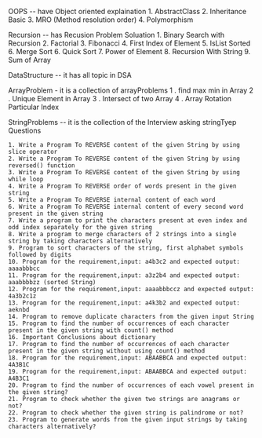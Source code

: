 OOPS  -- have Object oriented explaination
    1. AbstractClass
    2. Inheritance Basic
    3. MRO (Method resolution order)
    4. Polymorphism

Recursion  -- has Recusion Problem Soluation
    1. Binary Search with Recursion
    2. Factorial
    3. Fibonacci 
    4. First Index of Element
    5. IsList Sorted
    6. Merge Sort
    6. Quick Sort
    7. Power of Element
    8. Recursion With String
    9. Sum of Array

DataStructure -- it has all topic in DSA

ArrayProblem - it is a collection of arrayProblems
    1 . find max min in Array
    2 . Unique Element in Array
    3 . Intersect of two Array
    4 . Array Rotation Particular Index

StringProblems -- it is the collection of the Interview asking stringTyep Questions

    1. Write a Program To REVERSE content of the given String by using slice operator
    2. Write a Program To REVERSE content of the given String by using reversed() function
    3. Write a Program To REVERSE content of the given String by using while loop
    4. Write a Program To REVERSE order of words present in the given string
    5. Write a Program To REVERSE internal content of each word
    6. Write a Program To REVERSE internal content of every second word present in the given string
    7. Write a program to print the characters present at even index and odd index separately for the given string
    8. Write a program to merge characters of 2 strings into a single string by taking characters alternatively
    9. Program to sort characters of the string, first alphabet symbols followed by digits
    10. Program for the requirement,input: a4b3c2 and expected output: aaaabbbcc
    11. Program for the requirement,input: a3z2b4 and expected output: aaabbbbzz (sorted String)
    12. Program for the requirement,input: aaaabbbccz and expected output: 4a3b2c1z
    13. Program for the requirement,input: a4k3b2 and expected output: aeknbd
    14. Program to remove duplicate characters from the given input String
    15. Program to find the number of occurrences of each character present in the given string with count() method
    16. Important Conclusions about dictionary
    17. Program to find the number of occurrences of each character present in the given string without using count() method
    18. Program for the requirement,input: ABAABBCA and expected output: 4A3B1C
    19. Program for the requirement,input: ABAABBCA and expected output: A4B3C1
    20. Program to find the number of occurrences of each vowel present in the given string?
    21. Program to check whether the given two strings are anagrams or not?
    22. Program to check whether the given string is palindrome or not?
    23. Program to generate words from the given input strings by taking characters alternatively?

    
